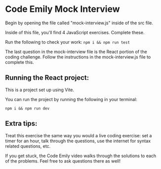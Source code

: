 # Code Emily Mock Interview

Begin by opening the file called "mock-interview.js" inside of the src file.

Inside of this file,  you'll find 4 JavaScript exercises. Complete these. 

Run the following to check your work:
```npm i && npm run test```


The last question in the mock-interview file is the React portion of the coding challenge. Follow the instructions in the mock-interview.js file to complete this.

## Running the React project:

This is a project set up using Vite.

You can run the project by running the following in your terminal:

```npm i && npm run dev```

## Extra tips:
Treat this exercise the same way you would a live coding exercise: set a timer for an hour, talk through the questions, use the internet for syntax related questions, etc. 

If you get stuck, the Code Emily video walks through the solutions to each of the problems. Feel free to ask questions there as well!
